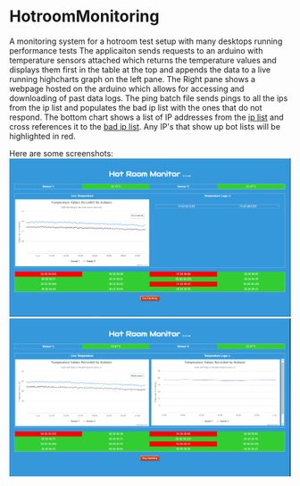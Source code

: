 # HotroomMonitoring
A monitoring system for a hotroom test setup with many desktops running performance tests
The applicaiton sends requests to an arduino with temperature sensors attached which returns the temperature values and displays them first in the table at the top and appends the data to a live running highcharts graph on the left pane. The Right pane shows a webpage hosted on the arduino which allows for accessing and downloading of past data logs. The ping batch file sends pings to all the ips from the ip list and populates the bad ip list with the ones that do not respond. The bottom chart shows a list of IP addresses from the [ip list](/webpage/iplist.txt) and cross references it to the [bad ip list](/webpage/badips.txt). Any IP's that show up bot lists will be highlighted in red.

Here are some screenshots:
![Screenshot 1](/sc_1.png?raw=true)
![Screenshot 2](/sc_2.png?raw=true)
